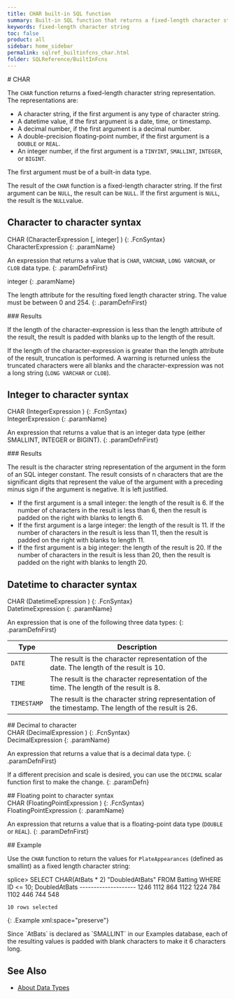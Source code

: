```yaml
---
title: CHAR built-in SQL function
summary: Built-in SQL function that returns a fixed-length character string representation.
keywords: fixed-length character string
toc: false
product: all
sidebar: home_sidebar
permalink: sqlref_builtinfcns_char.html
folder: SQLReference/BuiltInFcns
---
```

<section>
<div class="TopicContent" data-swiftype-index="true" markdown="1">
# CHAR

The `CHAR` function returns a fixed-length character string
representation. The representations are:

* A character string, if the first argument is any type of character
  string.
* A datetime value, if the first argument is a date, time, or timestamp.
* A decimal number, if the first argument is a decimal number.
* A double-precision floating-point number, if the first argument is a
  `DOUBLE` or `REAL`.
* An integer number, if the first argument is a `TINYINT`, `SMALLINT`, `INTEGER`,
  or `BIGINT`.

The first argument must be of a built-in data type.

The result of the `CHAR` function is a fixed-length character string. If
the first argument can be `NULL`, the result can be `NULL`. If the first
argument is `NULL`, the result is the `NULL`value.

## Character to character syntax

<div class="fcnWrapperWide" markdown="1">
    CHAR (CharacterExpression [, integer] )
{: .FcnSyntax}

</div>
<div class="paramList" markdown="1">
CharacterExpression
{: .paramName}

An expression that returns a value that is `CHAR`, `VARCHAR`, `LONG
VARCHAR`, or `CLOB` data type.
{: .paramDefnFirst}

integer
{: .paramName}

The length attribute for the resulting fixed length character string.
The value must be between 0 and 254.
{: .paramDefnFirst}

</div>
### Results

If the length of the character-expression is less than the length
attribute of the result, the result is padded with blanks up to the
length of the result.

If the length of the character-expression is greater than the length
attribute of the result, truncation is performed. A warning is
returned unless the truncated characters were all blanks and the
character-expression was not a long string (`LONG VARCHAR` or `CLOB`).

## Integer to character syntax

<div class="fcnWrapperWide" markdown="1">
    CHAR (IntegerExpression )
{: .FcnSyntax}

</div>
<div class="paramList" markdown="1">
IntegerExpression
{: .paramName}

An expression that returns a value that is an integer data type (either
SMALLINT, INTEGER or BIGINT).
{: .paramDefnFirst}

</div>
### Results

The result is the character string representation of the argument in
the form of an SQL integer constant. The result consists of n
characters that are the significant digits that represent the value of
the argument with a preceding minus sign if the argument is negative.
It is left justified.

* If the first argument is a small integer: the length of the result is 6. If the number of characters in the result is less than 6, then the result is padded on the right with blanks to length 6.
* If the first argument is a large integer: the length of the result is 11. If the number of characters in the result is less than 11, then the result is padded on the right with blanks to length 11.
* If the first argument is a big integer: the length of the result is 20. If the number of characters in the result is less than 20, then the result is padded on the right with blanks to length 20.

## Datetime to character syntax

<div class="fcnWrapperWide" markdown="1">
    CHAR (DatetimeExpression )
{: .FcnSyntax}

</div>
<div class="paramList" markdown="1">
DatetimeExpression
{: .paramName}

An expression that is one of the following three data types:
{: .paramDefnFirst}

<table summary="DateTime expression types">
                    <col />
                    <col />
                    <thead>
                        <tr>
                            <th>Type</th>
                            <th>Description</th>
                        </tr>
                    </thead>
                    <tbody>
                        <tr>
                            <td><code>DATE</code></td>
                            <td>The result is the character representation of the date. The length of the result is 10.</td>
                        </tr>
                        <tr>
                            <td><code>TIME</code></td>
                            <td>The result is the character representation of the time. The	length of the result is 8.</td>
                        </tr>
                        <tr>
                            <td><code>TIMESTAMP</code></td>
                            <td>The result is the character string representation of
					the timestamp. The length of the result is 26.</td>
                        </tr>
                    </tbody>
                </table>
</div>
## Decimal to character

<div class="fcnWrapperWide" markdown="1">
    CHAR (DecimalExpression )
{: .FcnSyntax}

</div>
<div class="paramList" markdown="1">
DecimalExpression
{: .paramName}

An expression that returns a value that is a decimal data type.
{: .paramDefnFirst}

If a different precision and scale is desired, you can use the `DECIMAL`
scalar function first to make the change.
{: .paramDefn}

</div>
## Floating point to character syntax

<div class="fcnWrapperWide" markdown="1">
    CHAR (FloatingPointExpression )
{: .FcnSyntax}

</div>
<div class="paramList" markdown="1">
FloatingPointExpression
{: .paramName}

An expression that returns a value that is a floating-point data type
(`DOUBLE` or `REAL`).
{: .paramDefnFirst}

</div>
## Example

Use the `CHAR` function to return the values for `PlateAppearances`
(defined as smallint) as a fixed length character string:

<div class="preWrapper" markdown="1">
    splice> SELECT CHAR(AtBats * 2) "DoubledAtBats"
      FROM Batting WHERE ID <= 10;
    DoubledAtBats
    --------------------
    1246
    1112
    864
    1122
    1224
    784
    1102
    446
    744
    548

    10 rows selected
{: .Example xml:space="preserve"}

</div>
Since `AtBats` is declared as `SMALLINT` in our Examples database, each
of the resulting values is padded with blank characters to make it 6
characters long.

## See Also

* [About Data Types](sqlref_datatypes_numerictypes.html)

</div>
</section>
